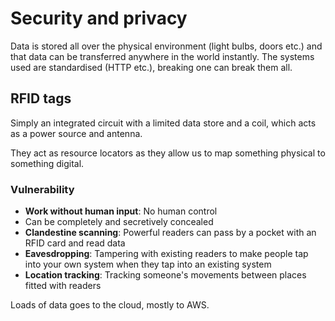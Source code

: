 # Security and privacy
Data is stored all over the physical environment (light bulbs, doors etc.) and that data can be transferred anywhere in the world instantly. The systems used are standardised (HTTP etc.), breaking one can break them all.

## RFID tags
Simply an integrated circuit with a limited data store and a coil, which acts as a power source and antenna.

They act as resource locators as they allow us to map something physical to something digital.

### Vulnerability
* **Work without human input**: No human control
* Can be completely and secretively concealed
* **Clandestine scanning**: Powerful readers can pass by a pocket with an RFID card and read data
* **Eavesdropping**: Tampering with existing readers to make people tap into your own system when they tap into an existing system
* **Location tracking**: Tracking someone's movements between places fitted with readers

Loads of data goes to the cloud, mostly to AWS.
